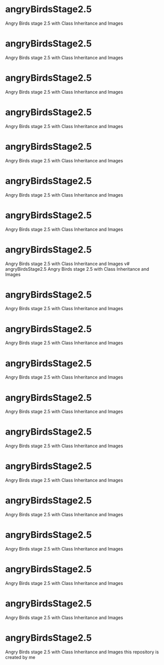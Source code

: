 # angryBirdsStage2.5
Angry Birds stage 2.5 with Class Inheritance and Images
# angryBirdsStage2.5
Angry Birds stage 2.5 with Class Inheritance and Images
# angryBirdsStage2.5
Angry Birds stage 2.5 with Class Inheritance and Images
# angryBirdsStage2.5
Angry Birds stage 2.5 with Class Inheritance and Images
# angryBirdsStage2.5
Angry Birds stage 2.5 with Class Inheritance and Images
# angryBirdsStage2.5
Angry Birds stage 2.5 with Class Inheritance and Images
# angryBirdsStage2.5
Angry Birds stage 2.5 with Class Inheritance and Images
# angryBirdsStage2.5
Angry Birds stage 2.5 with Class Inheritance and Images
v# angryBirdsStage2.5
Angry Birds stage 2.5 with Class Inheritance and Images
# angryBirdsStage2.5
Angry Birds stage 2.5 with Class Inheritance and Images
# angryBirdsStage2.5
Angry Birds stage 2.5 with Class Inheritance and Images
# angryBirdsStage2.5
Angry Birds stage 2.5 with Class Inheritance and Images
# angryBirdsStage2.5
Angry Birds stage 2.5 with Class Inheritance and Images
# angryBirdsStage2.5
Angry Birds stage 2.5 with Class Inheritance and Images
# angryBirdsStage2.5
Angry Birds stage 2.5 with Class Inheritance and Images
# angryBirdsStage2.5
Angry Birds stage 2.5 with Class Inheritance and Images
# angryBirdsStage2.5
Angry Birds stage 2.5 with Class Inheritance and Images
# angryBirdsStage2.5
Angry Birds stage 2.5 with Class Inheritance and Images
# angryBirdsStage2.5
Angry Birds stage 2.5 with Class Inheritance and Images
# angryBirdsStage2.5
Angry Birds stage 2.5 with Class Inheritance and Images
this repository is created by me